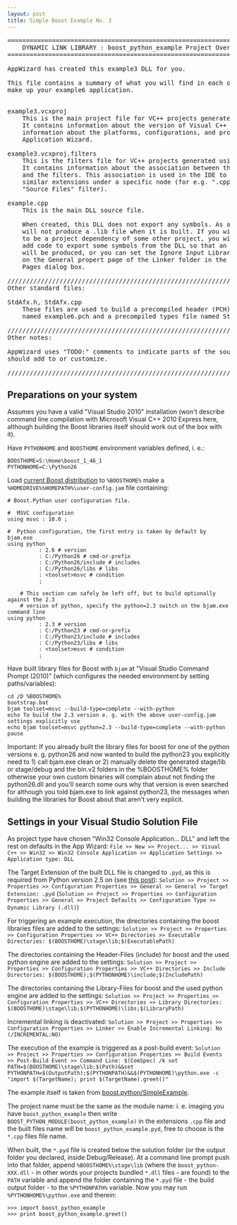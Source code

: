 ```yaml
---
layout: post
title: Simple Boost Example No. 3
---
```


<pre>
========================================================================
    DYNAMIC LINK LIBRARY : boost_python_example Project Overview
========================================================================

AppWizard has created this example3 DLL for you.

This file contains a summary of what you will find in each of the files that
make up your example6 application.


example3.vcxproj
    This is the main project file for VC++ projects generated using an Application Wizard.
    It contains information about the version of Visual C++ that generated the file, and
    information about the platforms, configurations, and project features selected with the
    Application Wizard.

example3.vcxproj.filters
    This is the filters file for VC++ projects generated using an Application Wizard. 
    It contains information about the association between the files in your project 
    and the filters. This association is used in the IDE to show grouping of files with
    similar extensions under a specific node (for e.g. ".cpp" files are associated with the
    "Source Files" filter).

example.cpp
    This is the main DLL source file.

	When created, this DLL does not export any symbols. As a result, it
	will not produce a .lib file when it is built. If you wish this project
	to be a project dependency of some other project, you will either need to
	add code to export some symbols from the DLL so that an export library
	will be produced, or you can set the Ignore Input Library property to Yes
	on the General propert page of the Linker folder in the project's Property
	Pages dialog box.

/////////////////////////////////////////////////////////////////////////////
Other standard files:

StdAfx.h, StdAfx.cpp
    These files are used to build a precompiled header (PCH) file
    named example6.pch and a precompiled types file named StdAfx.obj.

/////////////////////////////////////////////////////////////////////////////
Other notes:

AppWizard uses "TODO:" comments to indicate parts of the source code you
should add to or customize.

/////////////////////////////////////////////////////////////////////////////
</pre>

Preparations on your system
---

Assumes you have a valid "Visual Studio 2010" installation (won't describe command line compilation with Microsoft Visual C++ 2010 Express here, although building the Boost libraries itself should work out of the box with it).

Have `PYTHONHOME` and `BOOSTHOME` environment variables defined, i. e.:

    BOOSTHOME=S:\Home\boost_1_46_1
    PYTHONHOME=C:\Python26

Load [current Boost distribution](http://www.boost.org/users/download/) to `%BOOSTHOME%` make a  `%HOMEDRIVE%%HOMEPATH%\user-config.jam` file containing:

	# Boost.Python user configuration file.

	#  MSVC configuration
	using msvc : 10.0 ;

	#  Python configuration, the first entry is taken by default by bjam.exe
	using python
			  : 2.6 # version
			  : C:/Python26 # cmd-or-prefix
			  : C:/Python26/include # includes
			  : C:/Python26/libs # libs
			  : <toolset>msvc # condition
			  ;
   
        # This section can safely be left off, but to build optionally against the 2.3
        # version of python, specify the python=2.3 switch on the bjam.exe command line
	using python
			  : 2.3 # version
			  : C:/Python23 # cmd-or-prefix
			  : C:/Python23/include # includes
			  : C:/Python23/libs # libs
			  : <toolset>msvc # condition
			  ;   

Have built library files for Boost with `bjam` at "Visual Studio Command Prompt (2010)" (which configures the needed environment by setting paths/variables):

    cd /D %BOOSTHOME%
    bootstrap.bat
    bjam toolset=msvc --build-type=complete --with-python
    echo To build the 2.3 version e. g. with the above user-config.jam settings explicitly use
    echo bjam toolset=msvc python=2.3 --build-type=complete --with-python
    pause

Important: If you already built the library files for boost for one of the python versions e. g. python26 and now wanted to build the python23 you explicitly need to 1) call bjam.exe clean or 2) manually delete the generated stage/lib or stage/debug and the bin.v2 folders in the %BOOSTHOME% folder otherwise your own custom binaries will complain about not finding the python26.dll and you'll search some ours why that version is even searched for although you told bjam.exe to link against python23, the messages when building the libraries for Boost about that aren't very explicit.

Settings in your Visual Studio Solution File
---

As project type have chosen "Win32 Console Application... DLL" and left the rest on defaults in the App Wizard:
`File >> New >> Project... >> Visual C++ >> Win32 >> Win32 Console Application >> Application Settings >> Application type: DLL`

The Target Extension of the built DLL file is changed to `.pyd`, as this is required from Python version 2.5 on (see [this post](http://groups.google.com/group/boost-list/browse_thread/thread/93e2296dcde28088)):
`Solution >> Project >> Properties >> Configuration Properties >> General >> General >> Target Extension: .pyd` (`Solution >> Project >> Properties >> Configuration Properties >> General >> Project Defaults >> Configuration Type >> Dynamic Library (.dll)`)

For triggering an example execution, the directories containing the boost libraries files are added
to the settings:
`Solution >> Project >> Properties >> Configuration Properties >> VC++ Directories >> Executable Directories: $(BOOSTHOME)\stage\lib;$(ExecutablePath)`

The directories containing the Header-Files (include) for boost and the used python engine are added
to the settings:
`Solution >> Project >> Properties >> Configuration Properties >> VC++ Directories >> Include Directories: $(BOOSTHOME);$(PYTHONHOME)\include;$(IncludePath)`

The directories containing the Library-Files for boost and the used python engine are added
to the settings:
`Solution >> Project >> Properties >> Configuration Properties >> VC++ Directories >> Library Directories: $(BOOSTHOME)\stage\lib;$(PYTHONHOME)\libs;$(LibraryPath)`

Incremental linking is deactivated:
`Solution >> Project >> Properties >> Configuration Properties >> Linker >> Enable Incremental Linking: No (/INCREMENTAL:NO)`

The execution of the example is triggered as a post-build event:
`Solution >> Project >> Properties >> Configuration Properties >> Build Events >> Post-Build Event >> Command Line: $(ComSpec) /k set PATH=$(BOOSTHOME)\stage\lib;$(Path)&&set PYTHONPATH=$(OutputPath);$(PYTHONPATH)&&$(PYTHONHOME)\python.exe -c "import $(TargetName); print $(TargetName).greet()"`

The example itself is taken from [boost.python/SimpleExample](http://wiki.python.org/moin/boost.python/SimpleExample).

The project name must be the same as the module name: i. e. imaging you have `boost_python_example` then write `BOOST_PYTHON_MODULE(boost_python_example)` in the extensions `.cpp` file and the built files name will be `boost_python_example.pyd`, free to choose is the `*.cpp` files file name.

When built, the `*.pyd` file is created below the solution folder (or the output folder you declared, inside Debug/Release). At a command line prompt push into that folder, append `%BOOSTHOME%\stage\lib` (where the `boost_python-XXX.dll` - in other words your projects bundled `*.dll` files - are found) to the `PATH` variable and append the folder containing the `*.pyd` file - the build output folder - to the `%PYTHONPATH%` variable. Now you may run `%PYTHONHOME%\python.exe` and therein:

    >>> import boost_python_example
    >>> print boost_python_example.greet()


